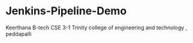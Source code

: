 # Jenkins-Pipeline-Demo
Keerthana
B-tech CSE 3-1
Trinity college of engineering and technology , peddapalli
